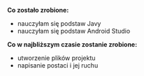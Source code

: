 **Co zostało zrobione:**
- nauczyłam się podstaw Javy
- nauczyłam się podstaw Android Studio

**Co w najbliższym czasie zostanie zrobione:**
- utworzenie plików projektu
- napisanie postaci i jej ruchu
